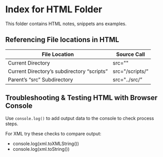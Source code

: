 # Index for HTML Folder

This folder contains HTML notes, snippets ans examples.

## Referencing File locations in HTML
| File Location | Source Call |
| ---- | ---- |
| Current Directory | src="<FileName>" |
| Current Directory’s subdirectory “scripts” | src="/scripts/<FileName>” |
| Parent’s “src” Subdirectory | src="../src/<FileName>” |

## Troubleshooting & Testing HTML with Browser Console

Use ```console.log()``` to add output data to the console to check process steps.

For XML try these checks to compare output:
- console.log(xml.toXMLString())
- console.log(xml.toString()) 

